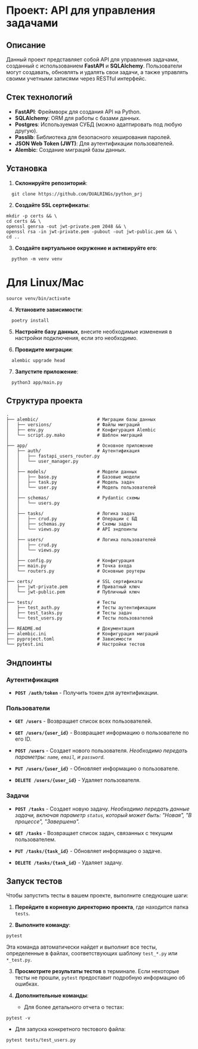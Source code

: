 # Проект: API для управления задачами

## Описание

Данный проект представляет собой API для управления задачами, созданный с использованием **FastAPI** и **SQLAlchemy**. Пользователи могут создавать, обновлять и удалять свои задачи, а также управлять своими учетными записями через RESTful интерфейс.

## Стек технологий

- **FastAPI**: Фреймворк для создания API на Python.
- **SQLAlchemy**: ORM для работы с базами данных.
- **Postgres**: Используемая СУБД (можно адаптировать под любую другую).
- **Passlib**: Библиотека для безопасного хеширования паролей.
- **JSON Web Token (JWT)**: Для аутентификации пользователей.
- **Alembic**: Создание миграций базы данных.

## Установка

1. **Склонируйте репозиторий**:
 ```
   git clone https://github.com/DUALRINGs/python_prj
```   
2. **Создайте SSL сертификаты**:
 ```
mkdir -p certs && \
cd certs && \
openssl genrsa -out jwt-private.pem 2048 && \
openssl rsa -in jwt-private.pem -pubout -out jwt-public.pem && \
cd ..
```

3. **Создайте виртуальное окружение и активируйте его**:
 ```
   python -m venv venv
```
   # Для Linux/Mac
   ```
   source venv/bin/activate
```
   


4. **Установите зависимости**:
 ```
   poetry install
   ```

5. **Настройте базу данных**, внесите необходимые изменения в настройки подключения, если это необходимо.

6. **Провидите миграции**:
 ```
   alembic upgrade head
   ```

7. **Запустите приложение**:
 ```
   python3 app/main.py
   ```


## Структура проекта

```
.
├── alembic/                      # Миграции базы данных
│   ├── versions/                 # Файлы миграций
│   ├── env.py                    # Конфигурация Alembic
│   └── script.py.mako            # Шаблон миграций
│
├── app/                          # Основное приложение
│   ├── auth/                     # Аутентификация
│   │   ├── fastapi_users_router.py
│   │   └── user_manager.py
│   │
│   ├── models/                   # Модели данных
│   │   ├── base.py               # Базовые модели
│   │   ├── task.py               # Модель задач
│   │   └── user.py               # Модель пользователей
│   │
│   ├── schemas/                  # Pydantic схемы
│   │   └── users.py
│   │
│   ├── tasks/                    # Логика задач
│   │   ├── crud.py               # Операции с БД
│   │   ├── schemas.py            # Схемы задач
│   │   └── views.py              # API эндпоинты
│   │
│   ├── users/                    # Логика пользователей
│   │   ├── crud.py
│   │   └── views.py
│   │
│   ├── config.py                 # Конфигурация
│   ├── main.py                   # Точка входа
│   └── routers.py                # Основные роутеры
│
├── certs/                        # SSL сертификаты
│   ├── jwt-private.pem           # Приватный ключ
│   └── jwt-public.pem            # Публичный ключ
│
├── tests/                        # Тесты
│   ├── test_auth.py              # Тесты аутентификации
│   ├── test_tasks.py             # Тесты задач
│   └── test_users.py             # Тесты пользователей
│
├── README.md                     # Документация
├── alembic.ini                   # Конфигурация миграций
├── pyproject.toml                # Зависимости
└── pytest.ini                    # Настройки тестов
```


## Эндпоинты

### Аутентификация

- **```POST /auth/token```** - Получить токен для аутентификации.

### Пользователи

- **```GET /users```** -
  Возвращает список всех пользователей.

- **```GET /users/{user_id}```** - 
  Возвращает информацию о пользователе по его ID.

- **```POST /users```** - 
  Создает нового пользователя. 
  *Необходимо передать параметры: `name`, `email`, и `password`.*

- **```PUT /users/{user_id}```** - 
  Обновляет информацию о пользователе.

- **```DELETE /users/{user_id}```** - 
  Удаляет пользователя.


### Задачи

- **```POST /tasks```** - 
  Создает новую задачу. 
  *Необходимо передать данные задачи, включая параметр `status`, который может быть: "Новая", "В процессе", "Завершена".*

- **```GET /tasks```** - 
  Возвращает список задач, связанных с текущим пользователем.

- **```PUT /tasks/{task_id}```** - 
  Обновляет информацию о задаче.

- **```DELETE /tasks/{task_id}```** - 
  Удаляет задачу.


## Запуск тестов

Чтобы запустить тесты в вашем проекте, выполните следующие шаги:

1. **Перейдите в корневую директорию проекта**, где находится папка `tests`.

2. **Выполните команду**:
   
 ```
pytest
```

   Эта команда автоматически найдет и выполнит все тесты, определенные в файлах, соответствующих шаблону `test_*.py` или `*_test.py`.

3. **Просмотрите результаты тестов** в терминале. Если некоторые тесты не прошли, `pytest` предоставит подробную информацию об ошибках.

4. **Дополнительные команды**:

   - Для более детального отчета о тестах:
     
 ```
pytest -v
```

   - Для запуска конкретного тестового файла:
     
 ```
pytest tests/test_users.py
```
     